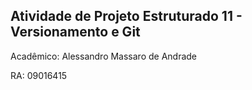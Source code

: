 ## Atividade de Projeto Estruturado 11 - Versionamento e Git

Acadêmico: Alessandro Massaro de Andrade

RA: 09016415
